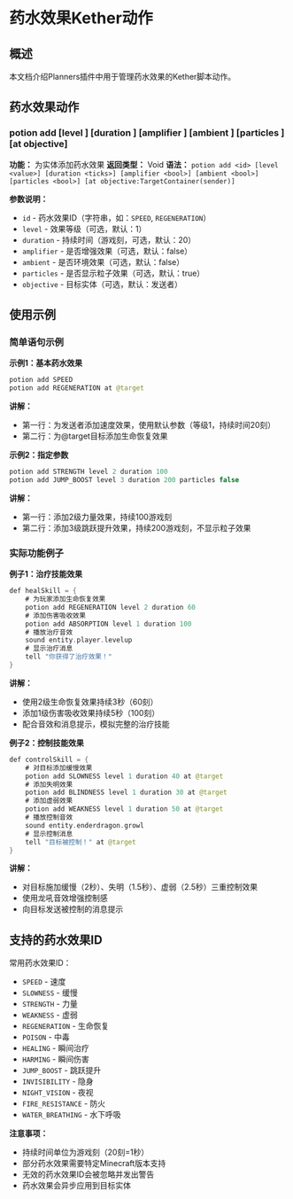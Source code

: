 # 药水效果Kether动作

## 概述

本文档介绍Planners插件中用于管理药水效果的Kether脚本动作。

## 药水效果动作

### potion add <id> [level <value>] [duration <ticks>] [amplifier <bool>] [ambient <bool>] [particles <bool>] [at objective]
**功能：** 为实体添加药水效果
**返回类型：** Void
**语法：** `potion add <id> [level <value>] [duration <ticks>] [amplifier <bool>] [ambient <bool>] [particles <bool>] [at objective:TargetContainer(sender)]`

**参数说明：**
- `id` - 药水效果ID（字符串，如：`SPEED`, `REGENERATION`）
- `level` - 效果等级（可选，默认：1）
- `duration` - 持续时间（游戏刻，可选，默认：20）
- `amplifier` - 是否增强效果（可选，默认：false）
- `ambient` - 是否环境效果（可选，默认：false）
- `particles` - 是否显示粒子效果（可选，默认：true）
- `objective` - 目标实体（可选，默认：发送者）

## 使用示例

### 简单语句示例

**示例1：基本药水效果**
```kotlin
potion add SPEED
potion add REGENERATION at @target
```
**讲解：**
- 第一行：为发送者添加速度效果，使用默认参数（等级1，持续时间20刻）
- 第二行：为@target目标添加生命恢复效果

**示例2：指定参数**
```kotlin
potion add STRENGTH level 2 duration 100
potion add JUMP_BOOST level 3 duration 200 particles false
```
**讲解：**
- 第一行：添加2级力量效果，持续100游戏刻
- 第二行：添加3级跳跃提升效果，持续200游戏刻，不显示粒子效果

### 实际功能例子

**例子1：治疗技能效果**
```kotlin
def healSkill = {
    # 为玩家添加生命恢复效果
    potion add REGENERATION level 2 duration 60
    # 添加伤害吸收效果
    potion add ABSORPTION level 1 duration 100
    # 播放治疗音效
    sound entity.player.levelup
    # 显示治疗消息
    tell "你获得了治疗效果！"
}
```
**讲解：**
- 使用2级生命恢复效果持续3秒（60刻）
- 添加1级伤害吸收效果持续5秒（100刻）
- 配合音效和消息提示，模拟完整的治疗技能

**例子2：控制技能效果**
```kotlin
def controlSkill = {
    # 对目标添加缓慢效果
    potion add SLOWNESS level 1 duration 40 at @target
    # 添加失明效果
    potion add BLINDNESS level 1 duration 30 at @target
    # 添加虚弱效果
    potion add WEAKNESS level 1 duration 50 at @target
    # 播放控制音效
    sound entity.enderdragon.growl
    # 显示控制消息
    tell "目标被控制！" at @target
}
```
**讲解：**
- 对目标施加缓慢（2秒）、失明（1.5秒）、虚弱（2.5秒）三重控制效果
- 使用龙吼音效增强控制感
- 向目标发送被控制的消息提示

## 支持的药水效果ID

常用药水效果ID：
- `SPEED` - 速度
- `SLOWNESS` - 缓慢
- `STRENGTH` - 力量
- `WEAKNESS` - 虚弱
- `REGENERATION` - 生命恢复
- `POISON` - 中毒
- `HEALING` - 瞬间治疗
- `HARMING` - 瞬间伤害
- `JUMP_BOOST` - 跳跃提升
- `INVISIBILITY` - 隐身
- `NIGHT_VISION` - 夜视
- `FIRE_RESISTANCE` - 防火
- `WATER_BREATHING` - 水下呼吸

**注意事项：**
- 持续时间单位为游戏刻（20刻=1秒）
- 部分药水效果需要特定Minecraft版本支持
- 无效的药水效果ID会被忽略并发出警告
- 药水效果会异步应用到目标实体